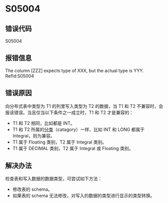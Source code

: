 # S05004

## 错误代码

S05004

## 报错信息

The column [ZZZ] expects type of XXX, but the actual type is YYY. RefId:S05004

## 错误原因

向分布式表中类型为 T1 的列里写入类型为 T2 的数据，当 T1 和 T2 不兼容时，会报该错误。当且仅当以下条件之一成立时，T1 和 T2 才是兼容的：

* T1 和 T2 相同，比如都是 INT。
* T1 和 T2 所属的[分类](../progr/data_types.md)（catagory）一样，比如 INT
  和 LONG 都属于 Integral，则为兼容。
* T1 属于 Floating 类别，T2 属于 Integral 类别。
* T1 属于 DECIMAL 类别，T2 属于 Integral 或 Floating 类别。

## 解决办法

检查表和写入数据的数据类型，可尝试如下方法：

* 修改表的 schema。
* 如果表的 schema 无法修改，对写入的数据的类型进行显示的类型转换。

